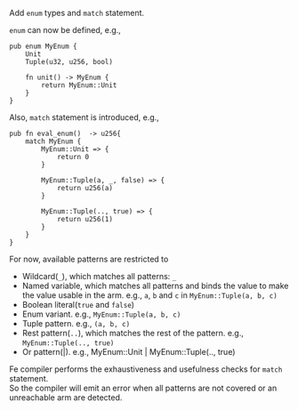 Add `enum` types and `match` statement.

`enum` can now be defined, e.g.,

```fe
pub enum MyEnum {
    Unit
    Tuple(u32, u256, bool)
    
    fn unit() -> MyEnum {
        return MyEnum::Unit
    }
}
```

Also, `match` statement is introduced, e.g.,

```fe,ignore
pub fn eval_enum()  -> u256{
    match MyEnum {
        MyEnum::Unit => { 
            return 0
        }
        
        MyEnum::Tuple(a, _, false) => {
            return u256(a)
        }
        
        MyEnum::Tuple(.., true) => {
            return u256(1)
        }
    }
}
```


For now, available patterns are restricted to 
* Wildcard(`_`), which matches all patterns: `_`
* Named variable, which matches all patterns and binds the value to make the value usable in the arm. e.g., `a`, `b` and `c` in `MyEnum::Tuple(a, b, c)`
* Boolean literal(`true` and `false`)
* Enum variant. e.g., `MyEnum::Tuple(a, b, c)`
* Tuple pattern. e.g., `(a, b, c)`
* Rest pattern(`..`), which matches the rest of the pattern. e.g., `MyEnum::Tuple(.., true)`
* Or pattern(|). e.g., MyEnum::Unit | MyEnum::Tuple(.., true)

Fe compiler performs the exhaustiveness and usefulness checks for `match` statement.  
So the compiler will emit an error when all patterns are not covered or an unreachable arm are detected.
